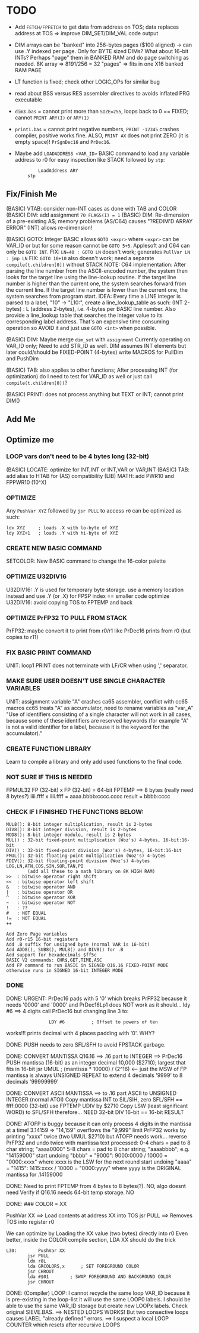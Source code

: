 # TODO

* Add `FETCH/FPFETCH` to get data from address on TOS; data replaces address at TOS => improve DIM_SET/DIM_VAL code output

* DIM arrays can be "banked" into 256-bytes pages ($100 aligned) -> can use .Y indexed per page. Only for BYTE sized DIMs? What about 16-bit INTs? Perhaps "page" them in BANKED RAM and do page switching as needed. 8K array => 8191/256 = 32 "pages" => fits in one X16 banked RAM PAGE

* LT function is fixed; check other LOGIC_OPs for similar bug

* read about BSS versus RES assembler directives to avoids inflated PRG executable

* `dim3.bas` = cannot print more than `SIZE=255`, loops back to 0 == FIXED; cannot `PRINT ARY(I)` or `ARY(1)`

* `print1.bas` = cannot print negative numbers, `PRINT -12345` crashes compiler, positive works fine. ALSO, `PRINT AX` does not print ZERO (it is empty space)! `PrSgnDec16` and `PrDec16`.

* Maybe add `LOADADDRESS <VAR_ID>` BASIC command to load any variable address to r0 for easy inspection like STACK followed by `stp`:

```
    		LoadAddress ARY
		stp
```

## Fix/Finish Me

(BASIC) VTAB: consider non-INT cases as done with TAB and COLOR
(BASIC) DIM: add assignment `70 FLAGS(I) = 1`
(BASIC) DIM: Re-dimension of a pre-existing A$; memory problems
        (AS/C64) causes "?REDIM'D ARRAY ERROR"
        (INT) allows re-dimension!

(BASIC) GOTO: Integer BASIC allows `GOTO <expr>` where `<expr>` can be VAR_ID or <expression> but
        for some reason cannot be `GOTO 5+5`. Applesoft and C64 can only be `GOTO INT`.
        FIX: `LN=40 : GOTO LN` doesn't work; generates `PullVar LN : jmp LN` 
        FIX: `GOTO 10+10` also doesn't work; need a separate `compile(t.children[0])` without STACK
        NOTE: C64 implementation: After parsing the line number from the ASCII-encoded number, the system then looks for the target line using the line-lookup routine. If the target line number is higher than the current one, the system searches forward from the current line. If the target line number is lower than the current one, the system searches from program start.
        IDEA: Every time a LINE integer is parsed to a label, "10" -> "L10:", create a line_lookup_table as such: <expr> (INT 2-bytes) : L<int> (address 2-bytes), i.e. 4-bytes per BASIC line number. Also provide a line_lookup table that searches the <expr> integer value to its corresponding label address. That's an expensive time consuming operation so AVOID it and just use `GOTO <int>` when possible.

(BASIC) DIM: Maybe merge `dim_set` with `assignment`
        Currently operating on VAR_ID only; Need to add STR_ID as well.
        DIM assumes INT elements but later could/should be FIXED-POINT (4-bytes)
        write MACROS for PullDim and PushDim

(BASIC) TAB: also applies to other functions; After processing INT (for optimization) do I need to test
        for VAR_ID as well or just call `compile(t.children[0])`?

(BASIC) PRINT: does not process anything but TEXT or INT; cannot print DIM(<expr>)

## Add Me

## Optimize me

### LOOP vars don't need to be 4 bytes long (32-bit)

(BASIC) LOCATE: optimize for INT,INT or INT,VAR or VAR,INT
(BASIC) TAB: add alias to HTAB for (AS) compatibility
(LIB) MATH: add PWR10 and FPPWR10 (10^X)

### OPTIMIZE

Any `PushVar XYZ` followed by `jsr PULL` to access `r0` can be optimized as such:

```
ldx XYZ     ; loads .X with lo-byte of XYZ
ldy XYZ+1   ; loads .Y with hi-byte of XYZ
```

### CREATE NEW BASIC COMMAND

SETCOLOR: New BASIC command to change the 16-color palette

### OPTIMIZE U32DIV16

U32DIV16: .Y is used for temporary byte storage.
    use a memory location instead and use .Y (or .X) for FPSP index == smaller code
    optimize U32DIV16: avoid copying TOS to FPTEMP and back

### OPTIMIZE PrFP32 TO PULL FROM STACK

PrFP32: maybe convert it to print from r0/r1 like PrDec16 prints from r0 (but copies to r11)

### FIX BASIC PRINT COMMAND

UNIT: loop1
    PRINT does not terminate with LF/CR when using ',' separator.

### MAKE SURE USER DOESN'T USE SINGLE CHARACTER VARIABLES

UNIT: assignment
    variable "A" crashes ca65 assembler, conflict with cc65 macros
    cc65 treats "A" as accumulator, need to rename variables as "var_A"
    "Use of identifiers consisting of a single character will not work in all cases, because some of these identifiers are reserved keywords (for example "A" is not a valid identifier for a label, because it is the keyword for the accumulator)."

### CREATE FUNCTION LIBRARY

Learn to compile a library and only add used functions to the final code.

### NOT SURE IF THIS IS NEEDED

FPMUL32
FP (32-bit) x FP (32-bit) = 64-bit FPTEMP ==> 8 bytes (really need 8 bytes?)
iiii.ffff x iiii.ffff = aaaa.bbbb:cccc.cccc
result = bbbb:cccc

### CHECK IF I FINISHED THE FUNCTIONS BELOW:

```
MUL8(): 8-bit integer multiplication, result is 2-bytes
DIV8(): 8-bit integer division, result is 2-bytes
MOD8(): 8-bit integer modulo, result is 2-bytes
MUL() : 32-bit fixed-point multiplication (Woz's) 4-bytes, 16-bit:16-bit
DIV() : 32-bit fixed-point division (Woz's) 4-bytes, 16-bit:16-bit
FMUL(): 32-bit floating-point multiplication (Woz's) 4-bytes
FDIV(): 32-bit floating-point division (Woz's) 4-bytes
LOG,LN,ATN,COS,SIN,SQR,TAN,PI
        (add all these to a math library on 8K HIGH RAM)
>>  : bitwise operator right shift 
<<  : bitwise operator left shift
&   : bitwise operator AND
|   : bitwise operator OR
^   : bitwise operator XOR
~   : bitwise operator NOT
!   : ??
#   : NOT EQUAL
!=  : NOT EQUAL
++

Add Zero Page variables
Add r0-r15 16-bit registers
Add .B suffix for unsigned byte (normal VAR is 16-bit)
Add ADD8(), SUB8(), MUL8() and DIV8() for .B
Add support for hexadecimals $ff5c
BASIC V2 commands: CHR$,GET,TIME,ASC
Add FP command to run BASIC in SIGNED Q16.16 FIXED-POINT MODE otherwise runs in SIGNED 16-bit INTEGER MODE
```

### DONE

DONE: URGENT: PrDec16 pads with 5 '0' which breaks PrFP32 because it needs '0000' and '0000'
        and PrDec16Lp1 does NOT work as it should... ldy #6 ==> 4 digits
        call PrDec16 but changing line 3 to:
```
                LDY #6			; Offset to powers of ten
```

works!!! prints decimal with 4 places padding with '0'. WHY?

DONE: PUSH needs to zero SFL/SFH to avoid FPSTACK garbage.

DONE: CONVERT MANTISSA Q16.16 ==> .16 part to INTEGER ==> PrDec16
		PUSH mantissa (16-bit) as an integer
		decimal 10,000 ($2710); largest that fits in 16-bit
        jsr UMUL	; (mantissa * 10000) / (2^16) <-- just the MSW of FP
        mantissa is always UNSIGNED
        REPEAT to extend 4 decimals '9999' to 8 decimals '99999999'

DONE:   CONVERT ASCII MANTISSA ==> to .16 part
        ASCII to UNSIGNED INTEGER (normal ATOI)
        Copy mantissa INT to SIL/SIH, zero SFL/SFH == ffff:0000 (32-bit) use FPTEMP
        UDIV by $2710
        Copy LSW (least significant WORD) to SFL/SFH
        therefore... NEED 32-bit DIV 16-bit == 16-bit RESULT

DONE: ATOFP is buggy because it can only process 4 digits in the mantissa at a time!
    3.14159 => "14,159" overflows the "9,999" limit
    PrFP32 works by printing "xxxx" twice (two UMUL $2710)
    but ATOFP needs work... reverse PrFP32 and undo twice with mantissa text processed:
    0-4 chars = pad to 8 char string; "aaaa0000"
    5-8 chars = pad to 8 char string; "aaaabbbb"; e.g. "14159000"
    start undoing "bbbb" = "9000":
        9000:0000 / 10000 = "0000:xxxx" where xxxx is the LSW for the next round
    start undoing "aaaa" = "1415":
        1415:xxxx / 10000 = "0000:yyyy" where yyyy is the ORIGINAL mantissa for .14159000

DONE:   Need to print FPTEMP from 4 bytes to 8 bytes(?). NO, algo doesnt need
        Verify if Q16.16 needs 64-bit temp storage. NO

DONE: ### COLOR = XX

PushVar XX ==> Load contents at address XX into TOS
jsr PULL ==> Removes TOS into register r0

We can optimize by Loading the XX value (two bytes) directly into r0
Even better, inside the COLOR compile section, LDA XX should do the trick

```
L30:		PushVar XX
		jsr PULL
		ldx r0L
		lda GRCOLORS,x		; SET FOREGROUND COLOR
		jsr CHROUT
		lda #$01		; SWAP FOREGROUND AND BACKGROUND COLOR
		jsr CHROUT
```
DONE: (Compiler) LOOP: I cannot recycle the same loop VAR_ID because it is pre-existing in the loop-list
                it will use the same LOOP0 labels. I should be able to use the same VAR_ID storage
                but create new LOOPx labels. Check original SIEVE.BAS.
            ==> NESTED LOOPS WORKS! But two consective loops causes LABEL "already defined" errors.
            ==> I suspect a local LOOP COUNTER which resets after recursive LOOPS

